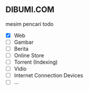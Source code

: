 ## DIBUMI.COM

mesim pencari
todo
- [x] Web
- [ ] Gambar
- [ ] Berita
- [ ] Online Store
- [ ] Torrent (Indexing)
- [ ] Vidio
- [ ] Internet Connection Devices
- [ ] ...
